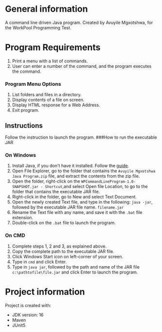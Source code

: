 # General information
A command line driven Java program. Created by Avuyile Mgxotshwa, for the WorkPool Programming Test.

# Program Requirements
1. Print a menu with a list of commands.
2. User can enter a number of the command, and the program executes the command.
### Program Menu Options
1. List folders and files in a directory.
2. Display contents of a file on screen.
3. Display HTML response for a Web Address.
4. Exit program.

## Instructions
Follow the instruction to launch the program.
###How to run the executable JAR
### On Windows
1. Install Java, if you don't have it installed. Follow the [guide](https://www.java.com/en/download/help/windows_manual_download.html).
2. Open File Explorer, go to the folder that contains the ```Avuyile Mgxotshwa Java Program.zip``` file, and extract the contents from the zip file.
3. Open the folder, right-click on the ```WPCommandLineProgram-1.0-SNAPSHOT.jar - Shortcut```,and select Open file Location,
   to go to the folder that contains the executable JAR file.
4. Right-click in the folder, go to New and select Text Document.
5. Open the newly created Text file, and type in the following: ```java -jar```, followed by the executable JAR file
   name. ```filename.jar```
6. Rename the Text file with any name, and save it with the ```.bat``` file extension.
7. Double-click on the ```.bat``` file to launch the program.

### On CMD
1. Complete steps 1, 2 and 3, as explained above.
2. Copy the complete path to the executable JAR file.
3. Click Windows Start icon on left-corner of your screen.
4. Type in ```cmd``` and click Enter.
5. Type in ```java jar```, followed by the path and name of the JAR file ```c:\pathtofile\file.jar``` and click Enter
   to launch the program.

# Project information
Project is created with:
* JDK version: 16
* Maven
* JUnit5